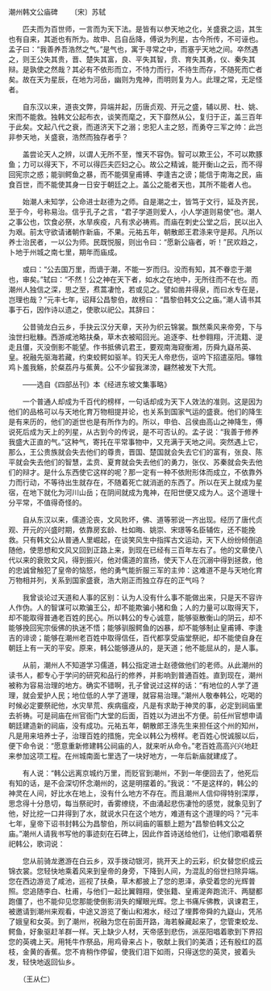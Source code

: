潮州韩文公庙碑
　　〔宋〕苏轼

　　匹夫而为百世师，一言而为天下法。是皆有以参天地之化，关盛衰之运，其生也有自来，其逝也有所为。故申、吕自岳降，傅说为列星，古今所传，不可诬也。孟子曰：“我善养吾浩然之气。”是气也，寓于寻常之中，而塞乎天地之间。卒然遇之，则王公失其贵，晋、楚失其富，良、平失其智，贲、育失其勇，仪、秦失其辩。是孰使之然哉？其必有不依形而立，不恃力而行，不待生而存，不随死而亡者矣。故在天为星辰，在地为河岳，幽则为鬼神，而明则复为人。此理之常，无足怪者。

　　自东汉以来，道丧文弊，异端并起，历唐贞观、开元之盛，辅以房、杜、姚、宋而不能救。独韩文公起布衣，谈笑而麾之，天下靡然从公，复归于正，盖三百年于此矣。文起八代之衰，而道济天下之溺；忠犯人主之怒，而勇夺三军之帅：此岂非参天地，关盛衰，浩然而独存者乎？

　　盖尝论天人之辨，以谓人无所不至，惟天不容伪。智可以欺王公，不可以欺豚鱼；力可以得天下，不可以得匹夫匹妇之心。故公之精诚，能开衡山之云，而不得回宪宗之惑；能驯鳄鱼之暴，而不能弭皇甫镈、李逢吉之谤；能信于南海之民，庙食百世，而不能使其身一日安于朝廷之上。盖公之能者天也，其所不能者人也。

　　始潮人未知学，公命进士赵德为之师。自是潮之士，皆笃于文行，延及齐民，至于今，号称易治。信乎孔子之言，“君子学道则爱人，小人学道则易使”也。潮人之事公也，饮食必祭，水旱疾疫，凡有求必祷焉。而庙在刺史公堂之后，民以出入为艰。前太守欲请诸朝作新庙，不果。元祐五年，朝散郎王君涤来守是邦。凡所以养士治民者，一以公为师。民既悦服，则出令曰：“愿新公庙者，听！”民欢趋之，卜地于州城之南七里，期年而庙成。

　　或曰：“公去国万里，而谪于潮，不能一岁而归。没而有知，其不眷恋于潮也，审矣。”轼曰：“不然！公之神在天下者，如水之在地中，无所往而不在也。而潮州人独信之深，思之至，焄蒿凄怆，若或见之。譬如凿井得泉，而曰水专在是，岂理也哉？”元丰七年，诏拜公昌黎伯，故榜曰：“昌黎伯韩文公之庙。”潮人请书其事于石，因作诗以遗之，使歌以祀公。其辞曰：

　　公昔骑龙白云乡，手抉云汉分天章，天孙为织云锦裳。飘然乘风来帝旁，下与浊世扫秕糠。西游咸池略扶桑，草木衣被昭回光。追逐李、杜参翱翔，汗流籍、湜走且僵，灭没倒影不能望。作书抵佛讥君王，要观南海窥衡湘，历舜九嶷吊英、皇。祝融先驱海若藏，约束蛟鳄如驱羊。钧天无人帝悲伤，讴吟下招遣巫阳。犦牲鸡卜羞我觞，於粲荔丹与蕉黄。公不少留我涕滂，翩然被发下大荒。

　　——选自《四部丛刊》本《经进东坡文集事略》　　

　　一个普通人却成为千百代的榜样，一句话却成为天下人效法的准则。这是因为他们的品格可以与天地化育万物相提并论，也关系到国家气运的盛衰。他们的降生是有来历的，他们的逝世也是有所作为的。所以，申伯、吕侯由高山之神降生，傅说死后成为天上的列星，从古到今的传说，是不可否认的。孟子说：“我善于修养我盛大正直的气。”这种气，寄托在平常事物中，又充满于天地之间。突然遇上它，那么，王公贵族就会失去他们的尊贵，晋国、楚国就会失去它们的富有，张良、陈平就会失去他们的智慧，孟贲、夏育就会失去他们的勇力，张仪、苏秦就会失去他们的辩才。是什么东西使它这样的呢？那一定有一种不依附形体而成立，不依靠外力而行动，不等待出生就存在，不随着死亡就消逝的东西了。所以在天上就成为星宿，在地下就化为河川山岳；在阴间就成为鬼神，在阳世便又成为人。这个道理十分平常，不值得奇怪的。

　　自从东汉以来，儒道沦丧，文风败坏，佛、道等邪说一齐出现。经历了唐代贞观、开元的兴盛时期，依靠房玄龄、杜如晦、姚崇、宋璟等名臣辅佐，还不能挽救。只有韩文公从普通人里崛起，在谈笑风生中指挥古文运动，天下人纷纷倾倒追随他，使思想和文风又回到正路上来，到现在已经有三百年左右了。他的文章使八代以来的衰败文风，得到振兴，他对儒道的宣扬，使天下人在沉溺中得到拯救，他的忠诚曾触犯了皇帝的恼怒，他的勇气能折服三军的主帅：这难道不是与天地化育万物相并列，关系到国家盛衰，浩大刚正而独立存在的正气吗？

　　我曾谈论过天道和人事的区别：认为人没有什么事不能做出来，只是天不容许人作伪。人的智谋可以欺骗王公，却不能欺骗小猪和鱼；人的力量可以取得天下，却不能取得普通老百姓的民心。所以韩公的专心诚意，能够驱散衡山的阴云，却不能够挽回宪宗佞佛的执迷不悟；能够驯服鳄鱼的凶暴，却不能够制止皇甫镈、李逢吉的诽谤；能够在潮州老百姓中取得信任，百代都享受庙堂祭祀，却不能使自身在朝廷上有一天的平安。原来，韩公能够遵从的，是天道；他不能屈从的，是人事。

　　从前，潮州人不知道学习儒道，韩公指定进士赵德做他们的老师。从此潮州的读书人，都专心于学问的研究和品行的修养，并影响到普通百姓。直到现在，潮州被称为容易治理的地方。确实不错啊，孔子曾说过这样的话：“有地位的人学了道理，就会爱护人民；地位低的人学了道理，就容易治理。”潮州人敬奉韩公，吃喝的时候必定要祭祀他，水灾旱荒、疾病瘟疫，凡是有求助于神灵的事，必定到祠庙里去祈祷。可是祠庙在州官衙门大堂的后面，百姓以为进出不方便。前任州官想申请朝廷建造新的祠庙，没有成功。元祐五年，朝散郎王涤先生来担任这个州的知州，凡是用来培养士子，治理百姓的措施，完全以韩公为榜样。老百姓心悦诚服以后，便下命令说：“愿意重新修建韩公祠庙的人，就来听从命令。”老百姓高高兴兴地赶来参加这项工程。在州城南面七里选了一块好地方，一年后新庙就建成了。

　　有人说：“韩公远离京城约万里，而贬官到潮州，不到一年便回去了，他死后有知的话，是不会深切怀念潮州的，这是明摆着的。”我说：“不是这样的，韩公的神灵在人间，好比水在地上，没有什么地方不存在。而且潮州人信仰得特别深厚，思念得十分恳切，每当祭祀时，香雾缭绕，不由涌起悲伤凄怆的感觉，就象见到了他，好比挖一口井得到了水，就说水只在这个地方，难道有这个道理的吗？”元丰七年，皇帝下诏书封韩公为昌黎伯，所以祠庙的匾额上题为“昌黎伯韩文公之庙。”潮州人请我书写他的事迹刻在石碑上，因此作首诗送给他们，让他们歌唱着祭祀韩公，歌词说：

　　您从前骑龙邀游在白云乡，双手拨动银河，挑开天上的云彩，织女替您织成云锦衣裳。您轻快地乘着风来到皇帝的身旁，下降到人间，为混乱的俗世扫除异端。您在西边游览了咸池，巡视了扶桑，草木都披上了您的恩泽，承受着您的光辉普照。您追随李白、杜甫，与他们一起比翼翱翔，使张籍、皇甫湜奔跑流汗、两腿都跑僵了，也不能仰见您那能使倒影消失的耀眼光辉。您上书痛斥佛教，讽谏君王，被邀请到潮州来观看，中途又游览了衡山和湘水，经过了埋葬帝舜的九嶷山，凭吊了娥皇和女英。到了潮州，祝融为您在前面开路，海若躲藏起来了，您管束蛟龙、鳄鱼，好象驱赶羊群一样。天上缺少人材，天帝感到悲伤，派巫阳唱着歌到下界招您的英魂上天。用牦牛作祭品，用鸡骨来占卜，敬献上我们的美酒；还有殷红的荔枝，金黄的香蕉。您不肯稍作停留，使我们泪下如雨，只得送您的英灵，披着头发，轻快地返回仙乡。

　　（王从仁） 


